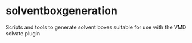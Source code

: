 # solventboxgeneration
Scripts and tools to generate solvent boxes suitable for use with the VMD solvate plugin
